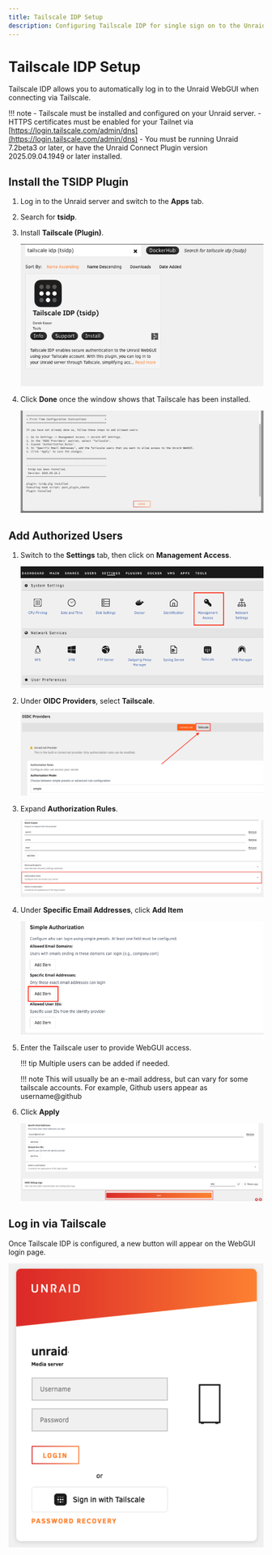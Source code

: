 ```yaml
---
title: Tailscale IDP Setup
description: Configuring Tailscale IDP for single sign on to the Unraid WebGUI.
---
```


# Tailscale IDP Setup

Tailscale IDP allows you to automatically log in to the Unraid WebGUI when connecting via Tailscale.

!!! note
    - Tailscale must be installed and configured on your Unraid server.
    - HTTPS certificates must be enabled for your Tailnet via [https://login.tailscale.com/admin/dns](https://login.tailscale.com/admin/dns)
    - You must be running Unraid 7.2beta3 or later, or have the Unraid Connect Plugin version 2025.09.04.1949 or later installed.

## Install the TSIDP Plugin

1. Log in to the Unraid server and switch to the **Apps** tab.
2. Search for **tsidp**.
3. Install **Tailscale (Plugin)**.

    ![!install-tsidp](assets/tsidp/install-tsidp.png)

4. Click **Done** once the window shows that Tailscale has been installed.

    ![!install-complete](assets/tsidp/install-complete.png)

## Add Authorized Users

1. Switch to the **Settings** tab, then click on **Management Access**.

    ![!settings-menu.png](assets/tsidp/settings-menu.png)

2. Under **OIDC Providers**, select **Tailscale**.

    ![!oidc-providers](assets/tsidp/oidc-providers.png)

3. Expand **Authorization Rules**.

    ![!auth-rules](assets/tsidp/auth-rules.png)

4. Under **Specific Email Addresses**, click **Add Item**

    ![!add-item](assets/tsidp/add-item.png)

5. Enter the Tailscale user to provide WebGUI access.

    !!! tip
        Multiple users can be added if needed.

    !!! note
        This will usually be an e-mail address, but can vary for some tailscale accounts. For example, Github users appear as username@github

6. Click **Apply**

    ![!apply](assets/tsidp/apply.png)

## Log in via Tailscale

Once Tailscale IDP is configured, a new button will appear on the WebGUI login page.

![!login](assets/tsidp/login.png)